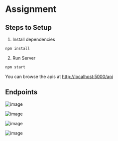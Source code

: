 # Assignment

## Steps to Setup

1. Install dependencies

```bash
npm install
```

2. Run Server

```bash
npm start
```

You can browse the apis at <http://localhost:5000/api>

## Endpoints
![image](https://user-images.githubusercontent.com/34943727/165292147-237747dc-a527-4439-a6fa-a010474549a2.png)

![image](https://user-images.githubusercontent.com/34943727/165292673-651eada6-4e41-49ea-81d0-7cf77b0b927b.png)

![image](https://user-images.githubusercontent.com/34943727/165295172-a7d84689-87ee-45bf-8b53-76260f58c6eb.png)

![image](https://user-images.githubusercontent.com/34943727/165295291-ef57fbf4-7cd8-4bfe-9e4e-009a0f5ee6f0.png)



